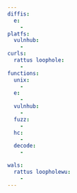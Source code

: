 ```yaml
---
diffis:
  e:
    -
platfs:
  vulnhub:
    -
curls:
  rattus loophole:
    -
functions:
  unix:
    -
  e:
    -
  vulnhub:
    -
  fuzz:
    -
  hc:
    -
  decode:
    -

wals:
  rattus loopholewu:
    -
---
```

